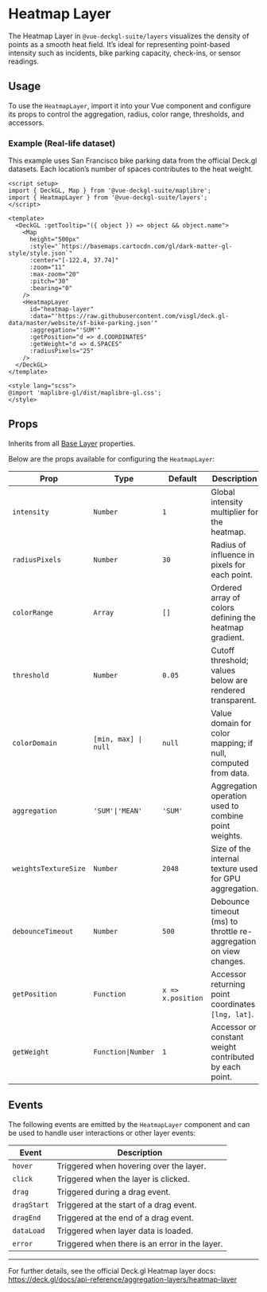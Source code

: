 <script setup>
import { DeckGL, Map } from '@vue-deckgl-suite/maplibre';
import { HeatmapLayer } from '@vue-deckgl-suite/layers';
import 'maplibre-gl/dist/maplibre-gl.css';
</script>

# Heatmap Layer

The Heatmap Layer in `@vue-deckgl-suite/layers` visualizes the density of points as a smooth heat field. It’s ideal for representing point-based intensity such as incidents, bike parking capacity, check-ins, or sensor readings.

<ClientOnly>
<DeckGL :getTooltip="({ object }) => object && object.name">
  <Map
    height="400px"
    :style="`https://basemaps.cartocdn.com/gl/dark-matter-gl-style/style.json`"
    :center="[-122.4, 37.74]"
    :zoom="11"
    :max-zoom="20"
    :pitch="30"
    :bearing="0"
  />
  <HeatmapLayer
    id="heatmap-layer"
    :data="'https://raw.githubusercontent.com/visgl/deck.gl-data/master/website/sf-bike-parking.json'"
    :aggregation="'SUM'"
    :getPosition="d => d.COORDINATES"
    :getWeight="d => d.SPACES"
    :radiusPixels="25"
  />
</DeckGL>
</ClientOnly>

## Usage

To use the `HeatmapLayer`, import it into your Vue component and configure its props to control the aggregation, radius, color range, thresholds, and accessors.

### Example (Real-life dataset)

This example uses San Francisco bike parking data from the official Deck.gl datasets. Each location’s number of spaces contributes to the heat weight.

```vue
<script setup>
import { DeckGL, Map } from '@vue-deckgl-suite/maplibre';
import { HeatmapLayer } from '@vue-deckgl-suite/layers';
</script>

<template>
  <DeckGL :getTooltip="({ object }) => object && object.name">
    <Map
      height="500px"
      :style="`https://basemaps.cartocdn.com/gl/dark-matter-gl-style/style.json`"
      :center="[-122.4, 37.74]"
      :zoom="11"
      :max-zoom="20"
      :pitch="30"
      :bearing="0"
    />
    <HeatmapLayer
      id="heatmap-layer"
      :data="'https://raw.githubusercontent.com/visgl/deck.gl-data/master/website/sf-bike-parking.json'"
      :aggregation="'SUM'"
      :getPosition="d => d.COORDINATES"
      :getWeight="d => d.SPACES"
      :radiusPixels="25"
    />
  </DeckGL>
</template>

<style lang="scss">
@import 'maplibre-gl/dist/maplibre-gl.css';
</style>
```

## Props

Inherits from all [Base Layer](https://deck.gl/docs/api-reference/core/layer#properties) properties.

Below are the props available for configuring the `HeatmapLayer`:

| Prop                 | Type                 | Default   | Description                                                                 |
|----------------------|----------------------|-----------|-----------------------------------------------------------------------------|
| `intensity`          | `Number`             | `1`       | Global intensity multiplier for the heatmap.                                |
| `radiusPixels`       | `Number`             | `30`      | Radius of influence in pixels for each point.                               |
| `colorRange`         | `Array`              | `[]`      | Ordered array of colors defining the heatmap gradient.                      |
| `threshold`          | `Number`             | `0.05`    | Cutoff threshold; values below are rendered transparent.                    |
| `colorDomain`        | `[min, max] \| null`| `null`    | Value domain for color mapping; if null, computed from data.                |
| `aggregation`        | `'SUM'\|'MEAN'`     | `'SUM'`   | Aggregation operation used to combine point weights.                        |
| `weightsTextureSize` | `Number`             | `2048`    | Size of the internal texture used for GPU aggregation.                      |
| `debounceTimeout`    | `Number`             | `500`     | Debounce timeout (ms) to throttle re-aggregation on view changes.           |
| `getPosition`        | `Function`           | `x => x.position` | Accessor returning point coordinates `[lng, lat]`.                    |
| `getWeight`          | `Function\|Number`  | `1`       | Accessor or constant weight contributed by each point.                      |

## Events

The following events are emitted by the `HeatmapLayer` component and can be used to handle user interactions or other layer events:

| Event       | Description                                   |
|-------------|-----------------------------------------------|
| `hover`     | Triggered when hovering over the layer.        |
| `click`     | Triggered when the layer is clicked.           |
| `drag`      | Triggered during a drag event.                 |
| `dragStart` | Triggered at the start of a drag event.        |
| `dragEnd`   | Triggered at the end of a drag event.          |
| `dataLoad`  | Triggered when layer data is loaded.           |
| `error`     | Triggered when there is an error in the layer. |

---

For further details, see the official Deck.gl Heatmap layer docs: https://deck.gl/docs/api-reference/aggregation-layers/heatmap-layer
